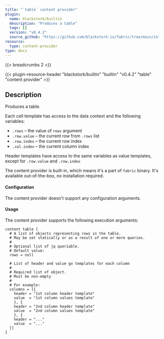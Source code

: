 ```yaml
---
title: "`table` content provider"
plugin:
  name: blackstork/builtin
  description: "Produces a table"
  tags: []
  version: "v0.4.2"
  source_github: "https://github.com/blackstork-io/fabric/tree/main/internal/builtin/"
resource:
  type: content-provider
type: docs
---
```


{{< breadcrumbs 2 >}}

{{< plugin-resource-header "blackstork/builtin" "builtin" "v0.4.2" "table" "content provider" >}}

## Description

Produces a table.

Each cell template has access to the data context and the following variables:
* `.rows` – the value of `rows` argument
* `.row.value` – the current row from `.rows` list
* `.row.index` – the current row index
* `.col.index` – the current column index

Header templates have access to the same variables as value templates,
except for `.row.value` and `.row.index`

The content provider is built-in, which means it's a part of `fabric` binary. It's available out-of-the-box, no installation required.


#### Configuration

The content provider doesn't support any configuration arguments.

#### Usage

The content provider supports the following execution arguments:

```hcl
content table {
  # A list of objects representing rows in the table.
  # May be set statically or as a result of one or more queries.
  #
  # Optional list of jq queriable.
  # Default value:
  rows = null

  # List of header and value go templates for each column
  #
  # Required list of object.
  # Must be non-empty
  #
  # For example:
  columns = [{
    header = "1st column header template"
    value  = "1st column values template"
    }, {
    header = "2nd column header template"
    value  = "2nd column values template"
    }, {
    header = "..."
    value  = "..."
  }]
}
```

